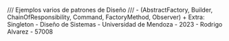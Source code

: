 /// Ejemplos varios de patrones de Diseño /// -
(AbstractFactory, Builder, ChainOfResponsibility, Command, FactoryMethod, Observer) + Extra: Singleton -
Diseño de Sistemas - Universidad de Mendoza - 2023 -
Rodrigo Alvarez - 57008
